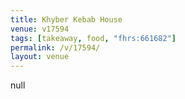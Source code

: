 ```yaml
---
title: Khyber Kebab House
venue: v17594
tags: [takeaway, food, "fhrs:661682"]
permalink: /v/17594/
layout: venue
---
```

null